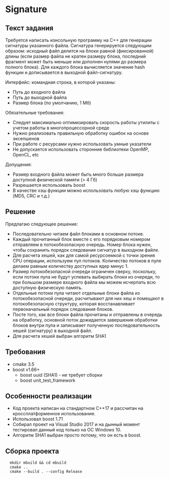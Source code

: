 # Signature
## Текст задания

Требуется написать консольную программу на C++ для генерации сигнатуры указанного файла.
Сигнатура генерируется следующим образом: исходный файл делится на блоки равной
(фиксированной) длины (если размер файла не кратен размеру блока, последний фрагмент может
быть меньше или дополнен нулями до размера полного блока). Для каждого блока вычисляется
значение hash функции и дописывается в выходной файл-сигнатуру. 

Интерфейс: командная строка, в которой указаны:
* Путь до входного файла
* Путь до выходной файла
* Размер блока (по умолчанию, 1 Мб)
  
Обязательные требования:
* Следует максимально оптимизировать скорость работы утилиты с учетом работы в
многопроцессорной среде
* Нужно реализовать правильную обработку ошибок на основе эксепшенов
* При работе с ресурсами нужно использовать умные указатели
* Не допускается использовать сторонние библиотеки OpenMP, OpenCL, etc
  
Допущения:
* Размер входного файла может быть много больше размера доступной физической памяти
(&gt; 4 Гб)
* Разрешается использовать boost
* В качестве хэш функции можно использовать любую хэш функцию (MD5, CRC и т.д.)

## Решение
Предлагаю следующее решение:
* Последовательно читаем файл блоками в основном потоке. 
* Каждый прочитанный блок вместе с его порядковым номером отправляем в потокобезопасную очередь. Номер блока нужен, чтобы сохранить порядок следования сигнатур в выходном файле.
* Для расчета хешей, как для самой ресурсоемкой с точки зрения CPU операции, используем пул потоков. Количество потоков в пуле делаем равным количеству доступных ядер минус 1.
* Размер потокобезопасной очереди ограничен сверху, поскольку, если потоки пула не будут успевать выбирать блоки из очереди, то при большом размере входного файла мы можем исчерпать всю доступную физическую память.
* Отдельные потоки пула читают отдельные блоки файла из потокобезопасной очереди, расчитывают для них хеш и помещают в потокобезопасную структуру, которая восстанавливает первоначальный порядок следования блоков.
* Посте того, как все блоки файла прочитаны и отправлены в очередь на обработку, основной поток дожидается завершения обработки блоков внутри пула и записывает полученную последовательность хешей (сигнатуру) в выходной файл.
* Для расчета хешей выбран алгоритм SHA1
## Требования
* cmake 3.5
* boost v1.66+
  * boost uuid (SHA1) - не требует сборки
  * boost unit_test_framework
## Особенности реализации
* Код проекта написан на стандартном C++17 и рассчитан на кроссплатформенное использование.
* Использовал boost 1.71
* Собирал проект на Visual Studio 2017 и на дынный момент тестировал данный код только на ОС Windows 10.
* Алгоритм SHA1 выбран просто потому, что он есть в boost.
## Сборка проекта
```
  mkdir mbuild && cd mbuild
  cmake ..
  cmake --build . --config Release
```